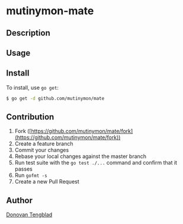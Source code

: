 # mutinymon-mate

## Description

## Usage

## Install

To install, use `go get`:

```bash
$ go get -d github.com/mutinymon/mate
```

## Contribution

1. Fork ([https://github.com/mutinymon/mate/fork](https://github.com/mutinymon/mate/fork))
1. Create a feature branch
1. Commit your changes
1. Rebase your local changes against the master branch
1. Run test suite with the `go test ./...` command and confirm that it passes
1. Run `gofmt -s`
1. Create a new Pull Request

## Author

[Donovan Tengblad](https://github.com/purplefish32)
